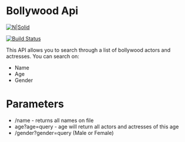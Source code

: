 # Bollywood Api

[![N|Solid](https://cldup.com/dTxpPi9lDf.thumb.png)](https://nodesource.com/products/nsolid)

[![Build Status](https://travis-ci.org/joemccann/dillinger.svg?branch=master)](https://travis-ci.org/joemccann/dillinger)

This API allows you to search through a list of bollywood actors and actresses. You can search on:

  - Name
  - Age
  - Gender

# Parameters

  - /name - returns all names on file
  - age?age=query - age will return all actors and actresses of this age
  - /gender?gender=query (Male or Female)
